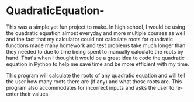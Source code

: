 # QuadraticEquation-

This was a simple yet fun project to make. In high school, I would be using the quadratic equation almost everyday and more multiple courses as well and the fact that my calculator could not calculate roots for quadratic functions made many homework and test problems take much longer than they needed to due to time being spent to manually calculate the roots by hand. That's when I thought it would be a great idea to code the quadratic equation in Python to help me save time and be more efficient with my time.

This program will calculate the roots of any quadratic equation and will tell the user how many roots there are (if any) and what those roots are. This program also accommodates for incorrect inputs and asks the user to re-enter their values.
